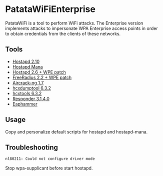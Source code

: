 # PatataWiFiEnterprise

PatataWiFi is a tool to perform WiFi attacks. The Enterprise version implements attacks to impersonate WPA Enterprise access points in order to obtain credentials from the clients of these networks.


Tools
-----
 * [Hostapd 2.10](https://w1.fi/hostapd/)
 * [Hostapd Mana](https://github.com/sensepost/hostapd-mana)
 * [Hostapd 2.6 + WPE patch](https://github.com/OpenSecurityResearch/hostapd-wpe)
 * [FreeRadius 2.2 + WPE patch](https://github.com/brad-anton/freeradius-wpe)
 * [Aircrack-ng 1.7](https://www.aircrack-ng.org/)
 * [hcxdumptool 6.3.2](https://github.com/ZerBea/hcxdumptool/)
 * [hcxtools 6.3.2](https://github.com/ZerBea/hcxtools)
 * [Responder 3.1.4.0](https://github.com/lgandx/Responder)
 * [Eaphammer](https://github.com/s0lst1c3/eaphammer)


Usage
-----
Copy and personalize default scripts for hostapd and hostapd-mana.


Troubleshooting
---------------
`nl80211: Could not configure driver mode`

Stop wpa-supplicant before start hostapd.
